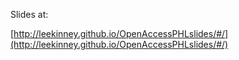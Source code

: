 Slides at:

[http://leekinney.github.io/OpenAccessPHLslides/#/](http://leekinney.github.io/OpenAccessPHLslides/#/)
